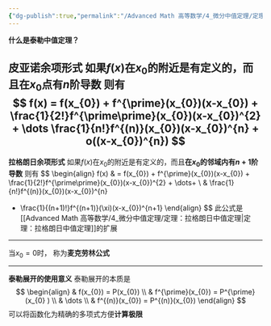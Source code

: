 ```yaml
---
{"dg-publish":true,"permalink":"/Advanced Math 高等数学/4_微分中值定理/定理：泰勒展开_泰勒中值定理/","tags":["微积分","定理"]}
---
```


**什么是泰勒中值定理？**

皮亚诺余项形式
如果$f(x)$在$x_{0}$的附近是有定义的，而且**在$x_{0}$点有$n$阶导数**
则有
$$
f(x) = f(x_{0}) + f^{\prime}(x_{0})(x-x_{0}) +  \frac{1}{2!}f^{\prime\prime}(x_{0})(x-x_{0})^{2} + \dots \frac{1}{n!}f^{(n)}(x_{0})(x-x_{0})^{n} + o((x-x_{0})^{n})
$$
---
**拉格朗日余项形式**
如果$f(x)$在$x_{0}$的附近是有定义的，而且**在$x_{0}$的邻域内有$n+1$阶导数**
则有
$$
\begin{align}
f(x)  & = f(x_{0}) + f^{\prime}(x_{0})(x-x_{0}) +  \frac{1}{2!}f^{\prime\prime}(x_{0})(x-x_{0})^{2} + \dots+  \\
 & \frac{1}{n!}f^{(n)}(x_{0})(x-x_{0})^{n}  
+ \frac{1}{(n+1)!}f^{(n+1)}(\xi)(x-x_{0})^{n+1}
\end{align}
$$
此公式是[[Advanced Math 高等数学/4_微分中值定理/定理：拉格朗日中值定理\|定理：拉格朗日中值定理]]的扩展
___
当$x_{0} = 0$时，
称为**麦克劳林公式**
___

**泰勒展开的使用意义**
泰勒展开的本质是
$$
\begin{align}
 & f(x_{0}) = P(x_{0}) \\
 & f^{\prime}(x_{0})  = P^{\prime}(x_{0} ) \\
 & \dots \\
 & f^{(n)}(x_{0}) = P^{(n)}(x_{0}) 
\end{align}
$$
可以将函数化为精确的多项式方便**计算极限**










